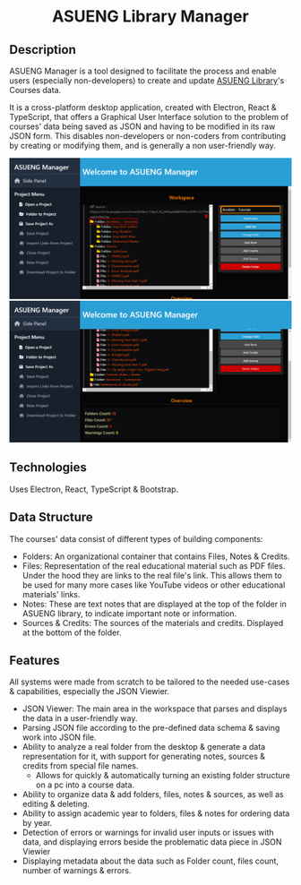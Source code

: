 <div align="center">

# ASUENG Library Manager

</div>

## Description

ASUENG Manager is a tool designed to facilitate the process and enable users (especially non-developers) to create and update [ASUENG Library](https://deadreyo.github.io/ASUENG-Library)'s Courses data.

It is a cross-platform desktop application, created with Electron, React & TypeScript, that offers a Graphical User Interface solution to the problem of courses' data being saved as JSON and having to be modified in its raw JSON form. This disables non-developers or non-coders from contributing by creating or modifying them, and is generally a non user-friendly way.

![Application image](./docs/app.png)
![App overview section](./docs//app-bottom.png)

## Technologies

Uses Electron, React, TypeScript & Bootstrap.

## Data Structure

The courses' data consist of different types of building components:
- Folders: An organizational container that contains Files, Notes & Credits.
- Files: Representation of the real educational material such as PDF files. Under the hood they are links to the real file's link. This allows them to be used for many more cases like YouTube videos or other educational materials' links.
- Notes: These are text notes that are displayed at the top of the folder in ASUENG library, to indicate important note or information.
- Sources & Credits: The sources of the materials and credits. Displayed at the bottom of the folder.

## Features

All systems were made from scratch to be tailored to the needed use-cases & capabilities, especially the JSON Viewier.

- JSON Viewer: The main area in the workspace that parses and displays the data in a user-friendly way.
- Parsing JSON file according to the pre-defined data schema & saving work into JSON file.
- Ability to analyze a real folder from the desktop & generate a data representation for it, with support for generating notes, sources & credits from special file names.
  - Allows for quickly & automatically turning an existing folder structure on a pc into a course data.
- Ability to organize data & add folders, files, notes & sources, as well as editing & deleting.
- Ability to assign academic year to folders, files & notes for ordering data by year.
- Detection of errors or warnings for invalid user inputs or issues with data, and displaying errors beside the problematic data piece in JSON Viewier
- Displaying metadata about the data such as Folder count, files count, number of warnings & errors.
